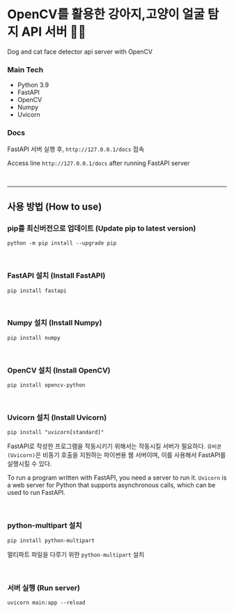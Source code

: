 # OpenCV를 활용한 강아지,고양이 얼굴 탐지 API 서버 🐶🐱
Dog and cat face detector api server with OpenCV

### Main Tech
- Python 3.9
- FastAPI
- OpenCV
- Numpy
- Uvicorn


### Docs
FastAPI 서버 실행 후, `http://127.0.0.1/docs` 접속

Access line `http://127.0.0.1/docs` after running FastAPI server

<br>

---

## 사용 방법 (How to use)

### pip를 최신버전으로 업데이트 (Update pip to latest version)
```shell
python -m pip install --upgrade pip
```

<br>

### FastAPI 설치 (Install FastAPI)
```shell
pip install fastapi
```

<br>

### Numpy 설치 (Install Numpy)
```shell
pip install numpy
```

<br>

### OpenCV 설치 (Install OpenCV)
```shell
pip install opencv-python
```

<br>

### Uvicorn 설치 (Install Uvicorn)
```shell
pip install "uvicorn[standard]"
```

FastAPI로 작성한 프로그램을 작동시키기 위해서는 작동시킬 서버가 필요하다.
`유비콘(Uvicorn)`은 비동기 호출을 지원하는 파이썬용 웹 서버이며, 이를 사용해서 FastAPI를 실행시킬 수 있다.

To run a program written with FastAPI, you need a server to run it.
`Uvicorn` is a web server for Python that supports asynchronous calls, which can be used to run FastAPI.

<br>

### python-multipart 설치
```shell
pip install python-multipart
```
멀티파트 파일을 다루기 위한 `python-multipart` 설치

<br>

### 서버 실행 (Run server)
```shell
uvicorn main:app --reload
```
